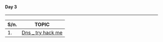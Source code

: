 #### Day 3
___
| S/n.| TOPIC|
| -- | --|
| 1. | [Dns _ try hack me ](https://tryhackme.com/room/dnsindetail)
